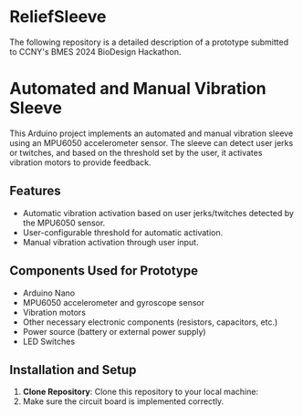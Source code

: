 # ReliefSleeve
The following repository is a detailed description of a prototype submitted to CCNY's BMES 2024 BioDesign Hackathon.

# Automated and Manual Vibration Sleeve

This Arduino project implements an automated and manual vibration sleeve using an MPU6050 accelerometer sensor. The sleeve can detect user jerks or twitches, and based on the threshold set by the user, it activates vibration motors to provide feedback.

## Features

- Automatic vibration activation based on user jerks/twitches detected by the MPU6050 sensor.
- User-configurable threshold for automatic activation.
- Manual vibration activation through user input.

## Components Used for Prototype

- Arduino Nano
- MPU6050 accelerometer and gyroscope sensor
- Vibration motors
- Other necessary electronic components (resistors, capacitors, etc.)
- Power source (battery or external power supply)
- LED Switches

## Installation and Setup

1. **Clone Repository**: Clone this repository to your local machine:
2. Make sure the circuit board is implemented correctly.



